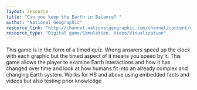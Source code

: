 ```yaml
---
layout: resource
title: "Can you keep the Earth in Balance? "
author: "National Geographic"
resource_link: "http://channel.nationalgeographic.com/channel/content/earth-the-biography/intera..."
resource_type: "Digital game/Simulation, Video/Visualization"
---
```


This game is in the form of a timed quiz. Wrong answers speed up the clock with each graphic but the timed aspect of it means you speed by it.  This game allows the player to examine Earth interactions and how it has changed over time and look at how humans fit into an already complex and changing Earth system.  Works for HS and above using embedded facts and videos but also testing prior knowledge
